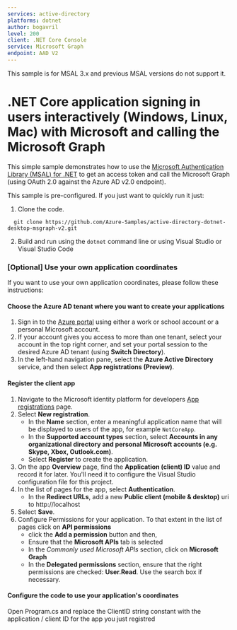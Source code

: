 ```yaml
---
services: active-directory
platforms: dotnet
author: bogavril
level: 200
client: .NET Core Console
service: Microsoft Graph
endpoint: AAD V2
---
```


This sample is for MSAL 3.x and previous MSAL versions do not support it.

# .NET Core application signing in users interactively (Windows, Linux, Mac) with Microsoft and calling the Microsoft Graph

This simple sample demonstrates how to use the [Microsoft Authentication Library (MSAL) for .NET](https://github.com/AzureAD/microsoft-authentication-library-for-dotnet) to get an access token and call the Microsoft Graph (using OAuth 2.0 against the Azure AD v2.0 endpoint).

This sample is pre-configured. If you just want to quickly run it just:

1. Clone the code.
```
  git clone https://github.com/Azure-Samples/active-directory-dotnet-desktop-msgraph-v2.git
```

2. Build and run using the `dotnet` command line or using Visual Studio or Visual Studio Code 

### [Optional] Use your own application coordinates
If you want to use your own application coordinates, please follow these instructions:

#### Choose the Azure AD tenant where you want to create your applications

1. Sign in to the [Azure portal](https://portal.azure.com) using either a work or school account or a personal Microsoft account.
1. If your account gives you access to more than one tenant, select your account in the top right corner, and set your portal session to the desired Azure AD tenant
   (using **Switch Directory**).
1. In the left-hand navigation pane, select the **Azure Active Directory** service, and then select **App registrations (Preview)**.

#### Register the client app 

1. Navigate to the Microsoft identity platform for developers [App registrations](https://go.microsoft.com/fwlink/?linkid=2083908) page.
1. Select **New registration**.
   - In the **Name** section, enter a meaningful application name that will be displayed to users of the app, for example `NetCoreApp`.
   - In the **Supported account types** section, select **Accounts in any organizational directory and personal Microsoft accounts (e.g. Skype, Xbox, Outlook.com)**.
    - Select **Register** to create the application.
1. On the app **Overview** page, find the **Application (client) ID** value and record it for later. You'll need it to configure the Visual Studio configuration file for this project.
1. In the list of pages for the app, select **Authentication**.
   - In the **Redirect URLs**, add a new **Public client (mobile & desktop)** uri to http://localhost
 1. Select **Save**.
1. Configure Permissions for your application. To that extent in the list of pages click on **API permissions**
   - click the **Add a permission** button and then,
   - Ensure that the **Microsoft APIs** tab is selected
   - In the *Commonly used Microsoft APIs* section, click on **Microsoft Graph**
   - In the **Delegated permissions** section, ensure that the right permissions are checked: **User.Read**. Use the search box if necessary.

#### Configure the code to use your application's coordinates

Open Program.cs and replace the ClientID string constant with the application / client ID for the app you just registred

